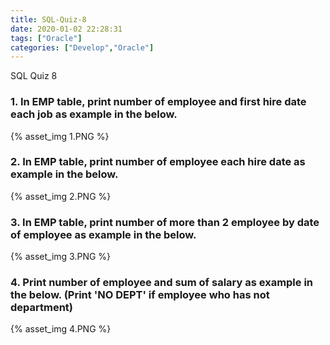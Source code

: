 ```yaml
---
title: SQL-Quiz-8
date: 2020-01-02 22:28:31
tags: ["Oracle"]
categories: ["Develop","Oracle"]
---
```


SQL Quiz 8

<!-- more -->

### 1. In EMP table, print number of employee and first hire date each job as example in the below.
{% asset_img 1.PNG %}


### 2. In EMP table, print number of employee each hire date as example in the below.
{% asset_img 2.PNG %}

### 3. In EMP table, print number of more than 2 employee by date of employee as example in the below.
{% asset_img 3.PNG %}

### 4. Print number of employee and sum of salary as example in the below. (Print 'NO DEPT' if employee who has not department)
{% asset_img 4.PNG %}
